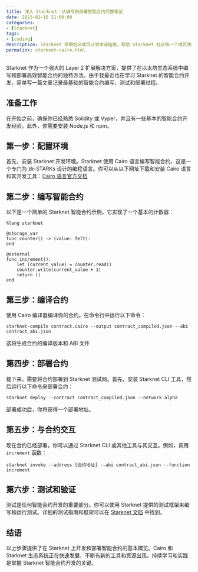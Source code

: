 ```yaml
---
title: 浅入 Starknet：从编写到部署智能合约完整笔记
date: 2023-02-10 21:00:00
categories: 
- [Starknet]
tags: 
- [coding]
description: Starknet 早期社区成员计划申请指南，帮助 Starknet 社区每一个成员快速了解 ECMP 内容与申请途径。
permalink: starknet-cairo.html
---
```

Starknet 作为一个强大的 Layer 2 扩展解决方案，提供了在以太坊生态系统中编写和部署高效智能合约的独特方法。由于我最近也在学习 Starknet 的智能合约开发，简单写一篇文章记录最基础的智能合约编写、测试和部署过程。

## 准备工作
在开始之前，确保你已经熟悉 Solidity 或 Vyper，并且有一些基本的智能合约开发经验。此外，你需要安装 Node.js 和 npm。

## 第一步：配置环境
首先，安装 Starknet 开发环境。Starknet 使用 Cairo 语言编写智能合约，这是一个专门为 zk-STARKs 设计的编程语言。你可以从以下网址下载和安装 Cairo 语言和其开发工具：[Cairo 语言官方文档](https://www.cairo-lang.org/)

## 第二步：编写智能合约
以下是一个简单的 Starknet 智能合约示例，它实现了一个基本的计数器：

<pre><code>%lang starknet

@storage_var
func counter() -> (value: felt):
end

@external
func increment():
    let (current_value) = counter.read()
    counter.write(current_value + 1)
    return ()
end
</code></pre>

## 第三步：编译合约
使用 Cairo 编译器编译你的合约。在命令行中运行以下命令：
<pre><code>starknet-compile contract.cairo --output contract_compiled.json --abi contract_abi.json</code></pre>
 这将生成合约的编译版本和 ABI 文件

## 第四步：部署合约
接下来，需要将合约部署到 Starknet 测试网。首先，安装 Starknet CLI 工具，然后运行以下命令来部署合约：
<pre><code>starknet deploy --contract contract_compiled.json --network alpha</code></pre>
 部署成功后，你将获得一个部署地址。

## 第五步：与合约交互
现在合约已经部署，你可以通过 Starknet CLI 或其他工具与其交互。例如，调用 `increment` 函数：
<pre><code>starknet invoke --address [合约地址] --abi contract_abi.json --function increment</code></pre>

## 第六步：测试和验证
测试是任何智能合约开发的重要部分。你可以使用 Starknet 提供的测试框架来编写和运行测试。详细的测试指南和框架可以在 [Starknet 文档](https://docs.cairo-lang.org/) 中找到。

## 结语
以上步骤提供了在 Starknet 上开发和部署智能合约的基本概览。Cairo 和 Starknet 生态系统正在快速发展，不断有新的工具和资源出现。持续学习和实践是掌握 Starknet 智能合约开发的关键。

